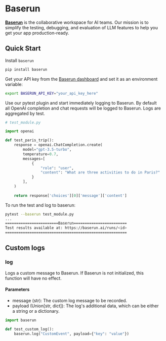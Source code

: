 # Baserun

**[Baserun](https://baserun.ai)** is the collaborative workspace for AI teams. Our mission is to simplify the testing, debugging, and evaluation of LLM features to help you get your app production-ready.

## Quick Start

Install `baserun`

```bash
pip install baserun
```

Get your API key from the [Baserun dashboard](https://baserun.ai/settings) and set it as an environment variable:

```bash
export BASERUN_API_KEY="your_api_key_here"
```

Use our pytest plugin and start immediately logging to Baserun. By default all OpenAI completion and chat requests will be logged to Baserun. Logs are aggregated by test.

```python
# test_module.py

import openai

def test_paris_trip():
    response = openai.ChatCompletion.create(
        model="gpt-3.5-turbo",
        temperature=0.7,
        messages=[
            {
                "role": "user",
                "content": "What are three activities to do in Paris?"
            }
        ],
    )
    
    return response['choices'][0]['message']['content']
```

To run the test and log to baserun:

```bash
pytest --baserun test_module.py
...
========================Baserun========================
Test results available at: https://baserun.ai/runs/<id>
=======================================================
```

## Custom logs

### log
Logs a custom message to Baserun. If Baserun is not initialized, this function will have no effect.

#### Parameters
* message (str): The custom log message to be recorded.
* payload (Union[str, dict]): The log's additional data, which can be either a string or a dictionary.

```python
import baserun

def test_custom_log():
    baserun.log("CustomEvent", payload={"key": "value"})
```